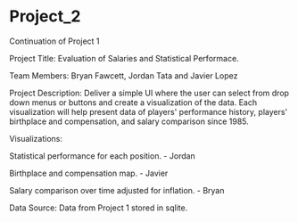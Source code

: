 # Project_2
Continuation of Project 1

Project Title: Evaluation of Salaries and Statistical Performace.

Team Members: Bryan Fawcett, Jordan Tata and Javier Lopez

Project Description: Deliver a simple UI where the user can select from drop down menus or buttons and create a visualization of the data. Each visualization will help present data of players' performance history, players' birthplace and compensation, and salary comparison since 1985.

Visualizations:
  
  Statistical performance for each position. - Jordan
  
  Birthplace and compensation map. - Javier
  
  Salary comparison over time adjusted for inflation. - Bryan
  
Data Source: Data from Project 1 stored in sqlite.
